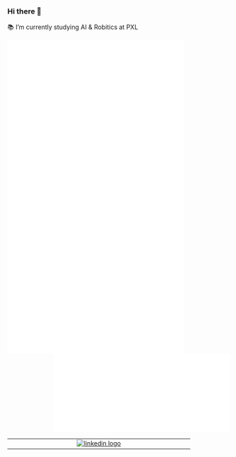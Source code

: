 ### Hi there 🐳

📚 I’m currently studying AI & Robitics at PXL


<img align="left" width="400" src="https://github.com/timmermansjoy/timmermansjoy/blob/main/github-metrics.svg">
<a href="https://music.apple.com/be/playlist/city-pop/pl.u-2DvIN2dEgo"><img align="right" width="400" src="https://github.com/timmermansjoy/timmermansjoy/blob/main/personal.svg"></a>
<!-- <img align="right" width="200" src="http://cdn.shopify.com/s/files/1/1061/1924/products/Whale_Spouting_Iphone_Emoji_JPG_grande.png?v=1571606114")> -->
<br/>
<table align="right" width="400">
  <tr>
   <td align="center" width="400">
      <a href="https://www.linkedin.com/in/joy-timmermans-471537a4/"><img alt="linkedin logo" width="50" src="https://www.inviacoaching.be/wp-content/uploads/2015/01/linkedin-logo-copy.png">
    </td></a>
  </tr>
</table>

<!--
- 🔭 I’m currently working on ...
- 🌱 I’m currently learning ...
- 👯 I’m looking to collaborate on ...
- 🤔 I’m looking for help with ...
- 💬 Ask me about ...
- 📫 How to reach me: ...
- 😄 Pronouns: ...
- ⚡ Fun fact: ...
-->
